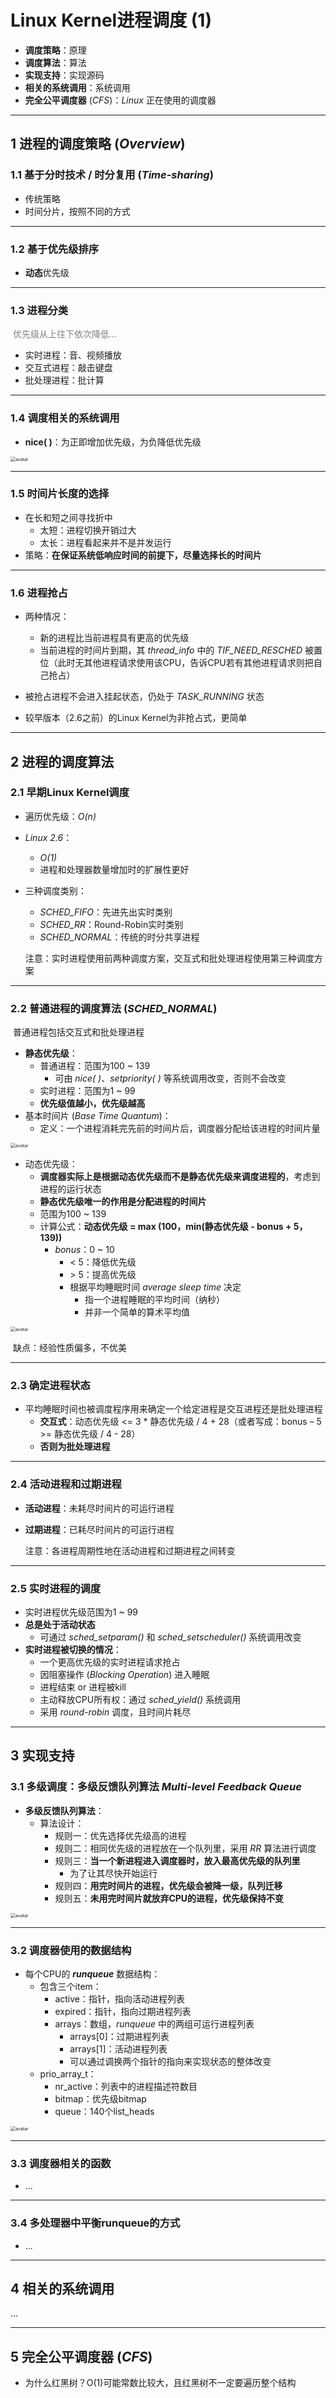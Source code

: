 # Linux Kernel进程调度 (1)

- **调度策略**：原理
- **调度算法**：算法
- **实现支持**：实现源码
- **相关的系统调用**：系统调用
- **完全公平调度器** (*CFS*)：*Linux* 正在使用的调度器

------

## 1 进程的调度策略 (*Overview*)

### 1.1 基于分时技术 / 时分复用 (*Time-sharing*)

- 传统策略
- 时间分片，按照不同的方式

----------

### 1.2 基于优先级排序

- **动态**优先级

------

### 1.3 进程分类

​	<font color=grey>优先级从上往下依次降低...</font>

- 实时进程：音、视频播放
- 交互式进程：敲击键盘
- 批处理进程：批计算

---

### 1.4 调度相关的系统调用

- **nice( )**：为正即增加优先级，为负降低优先级

<img src="./pic/截屏2021-03-29 下午4.13.33.png" alt="avatar" style="zoom:50%;" />

----

### 1.5 时间片长度的选择

- 在长和短之间寻找折中
  - 太短：进程切换开销过大
  - 太长：进程看起来并不是并发运行
- 策略：**在保证系统低响应时间的前提下，尽量选择长的时间片**

---------

### 1.6 进程抢占

- 两种情况：
  - 新的进程比当前进程具有更高的优先级
  - 当前进程的时间片到期，其 *thread_info* 中的 *TIF_NEED_RESCHED* 被置位（此时无其他进程请求使用该CPU，告诉CPU若有其他进程请求则把自己抢占）
- 被抢占进程不会进入挂起状态，仍处于 *TASK_RUNNING* 状态

- 较早版本（2.6之前）的Linux Kernel为非抢占式，更简单

----------



## 2 进程的调度算法

### 2.1 早期Linux Kernel调度

- 遍历优先级：*O(n)*

- *Linux 2.6*：

  - *O(1)* 
  - 进程和处理器数量增加时的扩展性更好

- 三种调度类别：

  - *SCHED_FIFO*：先进先出实时类别
  - *SCHED_RR*：Round-Robin实时类别
  - *SCHED_NORMAL*：传统的时分共享进程

  注意：实时进程使用前两种调度方案，交互式和批处理进程使用第三种调度方案

-------

### 2.2 普通进程的调度算法 (*SCHED_NORMAL*)

​	普通进程包括交互式和批处理进程

- **静态优先级**：
  - 普通进程：范围为100 ~ 139
    - 可由 *nice( )*、*setpriority( )* 等系统调用改变，否则不会改变
  - 实时进程：范围为1 ~ 99
  - **优先级值越小，优先级越高**
- 基本时间片 (*Base Time Quantum*)：
  - 定义：一个进程消耗完先前的时间片后，调度器分配给该进程的时间片量

<img src="./pic/截屏2021-03-29 下午4.34.06.png" alt="avatar" style="zoom:50%;" />

- 动态优先级：
  - **调度器实际上是根据动态优先级而不是静态优先级来调度进程的**，考虑到进程的运行状态
  - **静态优先级唯一的作用是分配进程的时间片**
  - 范围为100 ~ 139
  - 计算公式：**动态优先级 = max (100，min(静态优先级 - bonus + 5，139))**
    - *bonus*：0 ~ 10
      - $<$ 5：降低优先级
      - $>$ 5：提高优先级
      - 根据平均睡眠时间 *average sleep time* 决定
        - 指一个进程睡眠的平均时间（纳秒）
        - 并非一个简单的算术平均值

<img src="./pic/截屏2021-03-29 下午4.40.17.png" alt="avatar" style="zoom:50%;" />

​							缺点：经验性质偏多，不优美

---------

### 2.3 确定进程状态

- 平均睡眠时间也被调度程序用来确定一个给定进程是交互进程还是批处理进程
  - **交互式**：动态优先级 <= 3 * 静态优先级 / 4 + 28（或者写成：bonus – 5 >= 静态优先级 / 4 - 28）
  - **否则为批处理进程**

--------

### 2.4 活动进程和过期进程

- **活动进程**：未耗尽时间片的可运行进程

- **过期进程**：已耗尽时间片的可运行进程

  注意：各进程周期性地在活动进程和过期进程之间转变

--------

### 2.5 实时进程的调度

- 实时进程优先级范围为1 ~ 99
- **总是处于活动状态**
  - 可通过 *sched_setparam()* 和 *sched_setscheduler()* 系统调用改变
- **实时进程被切换的情况**：
  - 一个更高优先级的实时进程请求抢占
  - 因阻塞操作 (*Blocking Operation*) 进入睡眠
  - 进程结束 or 进程被kill
  - 主动释放CPU所有权：通过 *sched_yield()* 系统调用
  - 采用 *round-robin* 调度，且时间片耗尽

-------



## 3 实现支持

### 3.1 多级调度：多级反馈队列算法 *Multi-level Feedback Queue*

- **多级反馈队列算法**：
  - 算法设计：
    - 规则一：优先选择优先级高的进程
    - 规则二：相同优先级的进程放在一个队列里，采用 *RR* 算法进行调度
    - 规则三：**当一个新进程进入调度器时，放入最高优先级的队列里**
      - 为了让其尽快开始运行
    - 规则四：**用完时间片的进程，优先级会被降一级，队列迁移**
    - 规则五：**未用完时间片就放弃CPU的进程，优先级保持不变**

<img src="./pic/截屏2021-03-29 下午5.03.32.png" alt="avatar" style="zoom:50%;" />

-----

### 3.2 调度器使用的数据结构

- 每个CPU的 ***runqueue*** 数据结构：
  - 包含三个item：
    - active：指针，指向活动进程列表
    - expired：指针，指向过期进程列表
    - arrays：数组，*runqueue* 中的两组可运行进程列表
      - arrays[0]：过期进程列表
      - arrays[1]：活动进程列表
      - 可以通过调换两个指针的指向来实现状态的整体改变
  - prio_array_t：
    - nr_active：列表中的进程描述符数目
    - bitmap：优先级bitmap
    - queue：140个list_heads

<img src="./pic/截屏2021-03-29 下午5.12.39.png" alt="avatar" style="zoom:50%;" />

-------

### 3.3 调度器相关的函数

- ...

-------

### 3.4 多处理器中平衡runqueue的方式

- ...

----



## 4 相关的系统调用

...

-----



## 5 完全公平调度器 (*CFS*)

- 为什么红黑树？O(1)可能常数比较大，且红黑树不一定要遍历整个结构















